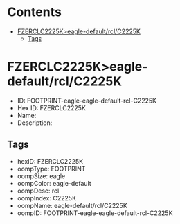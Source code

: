 



Contents
========

* [FZERCLC2225K>eagle-default/rcl/C2225K](#fzerclc2225keagle-defaultrclc2225k)
	* [Tags](#tags)

# FZERCLC2225K>eagle-default/rcl/C2225K

- ID: FOOTPRINT-eagle-eagle-default-rcl-C2225K
- Hex ID: FZERCLC2225K
- Name: 
- Description: 

## Tags

- hexID: FZERCLC2225K
- oompType: FOOTPRINT
- oompSize: eagle
- oompColor: eagle-default
- oompDesc: rcl
- oompIndex: C2225K
- oompName: eagle-default/rcl/C2225K
- oompID: FOOTPRINT-eagle-eagle-default-rcl-C2225K

